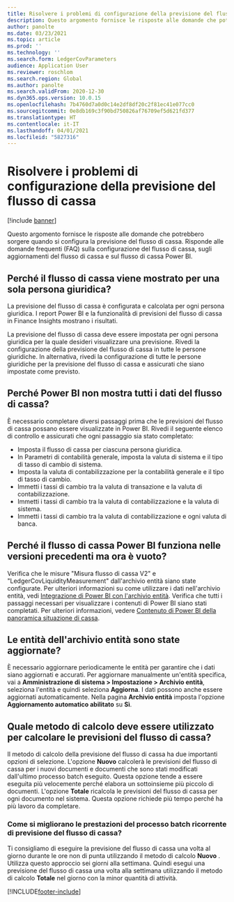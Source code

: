```yaml
---
title: Risolvere i problemi di configurazione della previsione del flusso di cassa
description: Questo argomento fornisce le risposte alle domande che potrebbero sorgere quando si configura la previsione del flusso di cassa. Risponde alle domande frequenti (FAQ) sulla configurazione del flusso di cassa, sugli aggiornamenti del flusso di cassa e sul flusso di cassa Power BI.
author: panolte
ms.date: 03/23/2021
ms.topic: article
ms.prod: ''
ms.technology: ''
ms.search.form: LedgerCovParameters
audience: Application User
ms.reviewer: roschlom
ms.search.region: Global
ms.author: panolte
ms.search.validFrom: 2020-12-30
ms.dyn365.ops.version: 10.0.15
ms.openlocfilehash: 7b4760d7a0d0c14e2df8df20c2f81ec41e077cc0
ms.sourcegitcommit: 0e8db169c3f90bd750826af76709ef5d621fd377
ms.translationtype: HT
ms.contentlocale: it-IT
ms.lasthandoff: 04/01/2021
ms.locfileid: "5827316"
---
```

# <a name="troubleshoot-cash-flow-forecasting-setup"></a>Risolvere i problemi di configurazione della previsione del flusso di cassa

[!include [banner](../includes/banner.md)]

Questo argomento fornisce le risposte alle domande che potrebbero sorgere quando si configura la previsione del flusso di cassa. Risponde alle domande frequenti (FAQ) sulla configurazione del flusso di cassa, sugli aggiornamenti del flusso di cassa e sul flusso di cassa Power BI.

## <a name="why-is-cash-flow-shown-for-only-one-legal-entity"></a>Perché il flusso di cassa viene mostrato per una sola persona giuridica?

La previsione del flusso di cassa è configurata e calcolata per ogni persona giuridica. I report Power BI e la funzionalità di previsioni del flusso di cassa in Finance Insights mostrano i risultati.

La previsione del flusso di cassa deve essere impostata per ogni persona giuridica per la quale desideri visualizzare una previsione. Rivedi la configurazione della previsione del flusso di cassa in tutte le persone giuridiche. In alternativa, rivedi la configurazione di tutte le persone giuridiche per la previsione del flusso di cassa e assicurati che siano impostate come previsto.

## <a name="why-doesnt-power-bi-show-all-the-cash-flow-data"></a>Perché Power BI non mostra tutti i dati del flusso di cassa?

È necessario completare diversi passaggi prima che le previsioni del flusso di cassa possano essere visualizzate in Power BI. Rivedi il seguente elenco di controllo e assicurati che ogni passaggio sia stato completato:

- Imposta il flusso di cassa per ciascuna persona giuridica.
- In Parametri di contabilità generale, imposta la valuta di sistema e il tipo di tasso di cambio di sistema.
- Imposta la valuta di contabilizzazione per la contabilità generale e il tipo di tasso di cambio.
- Immetti i tassi di cambio tra la valuta di transazione e la valuta di contabilizzazione.
- Immetti i tassi di cambio tra la valuta di contabilizzazione e la valuta di sistema.
- Immetti i tassi di cambio tra la valuta di contabilizzazione e ogni valuta di banca.

## <a name="why-did-cash-flow-power-bi-work-in-previous-versions-but-is-now-blank"></a>Perché il flusso di cassa Power BI funziona nelle versioni precedenti ma ora è vuoto?

Verifica che le misure "Misura flusso di cassa V2" e "LedgerCovLiquidityMeasurement" dall'archivio entità siano state configurate. Per ulteriori informazioni su come utilizzare i dati nell'archivio entità, vedi [Integrazione di Power BI con l'archivio entità](../../fin-ops-core/dev-itpro/analytics/power-bi-integration-entity-store.md). Verifica che tutti i passaggi necessari per visualizzare i contenuti di Power BI siano stati completati. Per ulteriori informazioni, vedere [Contenuto di Power BI della panoramica situazione di cassa](Cash-Overview-Power-BI-content.md).

## <a name="have-the-entity-store-entities-been-refreshed"></a>Le entità dell'archivio entità sono state aggiornate?

È necessario aggiornare periodicamente le entità per garantire che i dati siano aggiornati e accurati. Per aggiornare manualmente un'entità specifica, vai a **Amministrazione di sistema \> Impostazione \> Archivio entità**, seleziona l'entità e quindi seleziona **Aggiorna**. I dati possono anche essere aggiornati automaticamente. Nella pagina **Archivio entità** imposta l'opzione **Aggiornamento automatico abilitato** su **Sì**.

## <a name="which-calculation-method-should-be-used-when-calculating-cash-flow-forecasts"></a>Quale metodo di calcolo deve essere utilizzato per calcolare le previsioni del flusso di cassa?

Il metodo di calcolo della previsione del flusso di cassa ha due importanti opzioni di selezione. L'opzione **Nuovo** calcolerà le previsioni del flusso di cassa per i nuovi documenti e documenti che sono stati modificati dall'ultimo processo batch eseguito. Questa opzione tende a essere eseguita più velocemente perché elabora un sottoinsieme più piccolo di documenti. L'opzione **Totale** ricalcola le previsioni del flusso di cassa per ogni documento nel sistema. Questa opzione richiede più tempo perché ha più lavoro da completare.

### <a name="how-do-i-improve-the-performance-of-the-cash-flow-forecasting-recurring-batch-job"></a>Come si migliorano le prestazioni del processo batch ricorrente di previsione del flusso di cassa?

Ti consigliamo di eseguire la previsione del flusso di cassa una volta al giorno durante le ore non di punta utilizzando il metodo di calcolo **Nuovo** . Utilizza questo approccio sei giorni alla settimana. Quindi esegui una previsione del flusso di cassa una volta alla settimana utilizzando il metodo di calcolo **Totale** nel giorno con la minor quantità di attività.

[!INCLUDE[footer-include](../../includes/footer-banner.md)]

